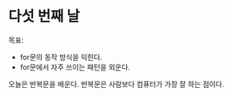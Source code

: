 # 다섯 번째 날

목표:

- for문의 동작 방식을 익힌다.
- for문에서 자주 쓰이는 패턴을 외운다.

오늘은 반복문을 배운다. 반복문은 사람보다 컴퓨터가 가장 잘 하는 점이다.

